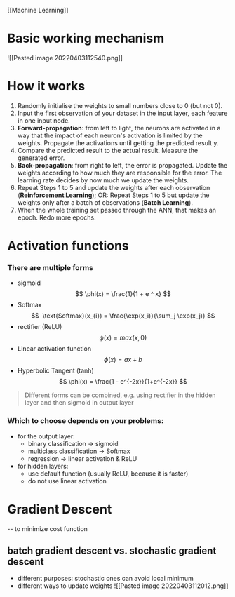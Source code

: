 [[Machine Learning]]
# Basic working mechanism
![[Pasted image 20220403112540.png]]
# How it works
1. Randomly initialise the weights to small numbers close to 0 (but not 0).
2. Input the first observation of your dataset in the input layer, each feature in one input node.
3. **Forward-propagation**: from left to light, the neurons are activated in a way that the impact of each neuron's activation is limited by the weights. Propagate the activations until getting the predicted result y.
4. Compare the predicted result to the actual result. Measure the generated error.
5. **Back-propagation**: from right to left, the error is propagated. Update the weights according to how much they are responsible for the error. The learning rate decides by now much we update the weights.
6. Repeat Steps 1 to 5 and update the weights after each observation (**Reinforcement Learning**); OR: Repeat Steps 1 to 5 but update the weights only after a batch of observations (**Batch Learning**).
7. When the whole training set passed through the ANN, that makes an epoch. Redo more epochs. 

# Activation functions
### There are multiple forms
- sigmoid 
$$
\phi(x) = \frac{1}{1 + e ^ x}
$$
- Softmax
$$
 \text{Softmax}(x_{i}) = \frac{\exp(x_i)}{\sum_j \exp(x_j)}
$$
- rectifier (ReLU)
$$
\phi(x) = max(x, 0)
$$
- Linear activation function
$$
\phi(x) = ax + b
$$
- Hyperbolic Tangent (tanh)
$$
\phi(x) = \frac{1 - e^{-2x}}{1+e^{-2x}}
$$
> Different forms can be combined, e.g. using rectifier in the hidden layer and then sigmoid in output layer

### Which to choose depends on your problems:
- for the output layer:
	- binary classification -> sigmoid
	- multiclass classification -> Softmax
	- regression -> linear activation & ReLU
- for hidden layers: 
	- use default function (usually ReLU, because it is faster)
	- do not use linear activation

# Gradient Descent
-- to minimize cost function
## batch gradient descent vs. stochastic gradient descent
- different purposes: stochastic ones can avoid local minimum 
- different ways to update weights
![[Pasted image 20220403112012.png]]
